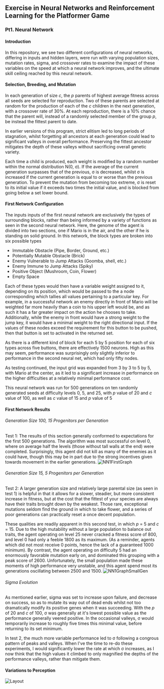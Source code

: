 ## Exercise in Neural Networks and Reinforcement Learning for the Platformer Game
### Pt1. Neural Network
#### Introduction
In this repository, we see two different configurations of neural networks, differing in inputs and hidden layers, were run with varying population sizes, mutation rates, sigma, and crossover rates to examine the impact of these variables on the speed at which a neural network improves, and the ultimate skill ceiling reached by this neural network.

#### Selection, Breeding, and Mutation
In each generation of size *c*, the *p* parents of highest average fitness across all seeds are selected for reproduction. Two of these parents are selected at random for the production of each of the *c* children in the next generation, with a crossover rate of 30%. At each reproduction, there is a 10% chance that the parent will, instead of a randomly selected member of the group *p*, be instead the fittest parent to date.

In earlier versions of this program, strict elitism led to long periods of stagnation, whilst forgetting all ancestors at each generation could lead to significant valleys in overall performance. Preserving the fittest ancestor mitigates the depth of these valleys without sacrificing overall genetic variety.

Each time a child is produced, each weight is modified by a random number within the normal distribution N(0, σ). If the average of the current generation surpasses that of the previous, σ is decreased, whilst σ is increased if the current generation is equal to or worse than the previous generation. To prevent the mutation from becoming too extreme, σ is reset to its initial value if it exceeds two times the initial value, and is blocked from going below a set lower bound.

#### First Network Configuration

The inputs inputs of the first neural network are exclusively the types of surrounding blocks, rather than being informed by a variety of functions as seen in the second neural network. Here, the genome of the agent is divided into two sections, one if Mario is in the air, and the other if he is standing on solid ground. In this network, the block types are broken into six possible types

* Immutable Obstacle (Pipe, Border, Ground, etc.)
* Potentially Mutable Obstacle (Brick)
* Enemy Vulnerable to Jump Attacks (Goomba, shell, etc.)
* Enemy Immune to Jump Attacks (Spiky)
* Positive Object (Mushroom, Coin, Flower)
* Empty Space

Each of these types would then have a variable weight assigned to it, depending on its position, which would be passed to the a node corresponding which tallies all values pertaining to a particular key. For example, in a successful network an enemy directly in front of Mario will be weighted far more heavily than a coin to his upper left would be, and as such it has a far greater impact on the action he chooses to take. Additionally, while the enemy in front would have a strong weight to the jump key, it would have a minimal weight to the right directional input. If the values of these nodes exceed the requirement for this button to be pushed, then that button is set to activated in the returned set.

As there is a different kind of block for each 5 by 5 position for each of six types across five buttons, there are effectively 1500 neurons. High as this may seem, performance was surprisingly only slightly inferior to performance in the second neural net, which had only fifty nodes.

As testing continued, the input grid was expanded from 3 by 3 to 5 by 5, with Mario at the center, as it led to a significant increase in performance on the higher difficulties at a relatively minimal performance cost.

This neural network was run for 500 generations on ten randomly generated seeds at difficulty levels 0, 5, and 25, with *p* value of 20 and *c* value of 100, as well as *c* value of 15 and *p* value of 5

#### First Network Results
###### Generation Size 100, 15 Progenitors per Generation

Test 1: The results of this section generally conformed to expectations for the first 500 generations. The algorithm was most successful on level 0, where on average half the levels (those without tall walls at the end) were completed. Surprisingly, this agent did not kill as many of the enemies as it could have, though this may be in part due to the strong incentives given towards movement in the earlier generations.
![NN1FirstGraph](https://i.imgur.com/jSnzb5s.jpg)

###### Generation Size 15, 5 Progenitors per Generation

Test 2: A larger generation size and relatively large parental size (as seen in test 1) is helpful in that it allows for a slower, steadier, but more consistent increase in fitness, but at the cost that the fittest of your species are always have their traits brought down by the weakest. Those rare, exceptional mutations seldom find the ground in which to take flower, and a series of poor generations can practically reset a once decent population.

These qualities are readily apparent in this second test, in which *p* = 5 and *c* = 15. Due to the high mutability without a large population to balance out traits, the agent operating on level 25 never cracked a fitness score of 800, and level 0 had only a feeble 1800 as its maximum. (As a reminder, agents which did not most receive 0 points, hence the lack of a guaranteed 1000 minimum). By contrast, the agent operating on difficulty 5 had an enormously favorable mutation early on, and dominated this grouping with a peak score of 2600. Unfortunately, the small population made these moments of high performance very unstable, and this agent spend most its generations oscillating between 2500 and 1500.
![NN1GraphSmallGen](https://i.imgur.com/xrZE4jv.png)



###### Sigma Evolution

As mentioned earlier, sigma was set to increase upon failure, and decrease on success,  so as to mutate its way out of dead ends whilst not too dramatically modify its positive genes when it was succeeding. With the *p* of 20 and *c* of 100, σ was generally at it's lowest possible value as the performance generally veered positive. In the occasional valleys, σ would temporarily increase to roughly five times this minimal value, before returning to its set minimum.

In test 2, the much more variable performance led to σ following a congrous pattern of peaks and valleys. When I've the time to re-do these experiments, I would significantly lower the rate at which σ increases, as I now think that the high values it climbed to only magnified the depths of the performance valleys, rather than mitigate them.
 
 
 
#### Variations to Perception

![Layout](https://i.imgur.com/EsMIhCZ.png)




